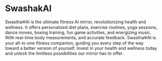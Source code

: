 # SwashakAI

SwasthaकAI is the ultimate fitness AI mirror, revolutionizing health and wellness. It offers personalized diet plans, exercise routines, yoga sessions, dance moves, boxing training, fun game activities, and energizing music. With real-time body measurements, and accurate feedback. SwasthaकAI is your all-in-one fitness companion, guiding you every step of the way toward a better version of yourself. Invest in your health and wellness today and unlock the limitless possibilities our mirror has to offer.
